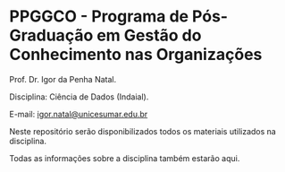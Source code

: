 # PPGGCO - Programa de Pós-Graduação em Gestão do Conhecimento nas Organizações

Prof. Dr. Igor da Penha Natal.

Disciplina: Ciência de Dados (Indaial).

E-mail: igor.natal@unicesumar.edu.br

Neste repositório serão disponibilizados todos os materiais utilizados na disciplina.

Todas as informações sobre a disciplina também estarão aqui.
